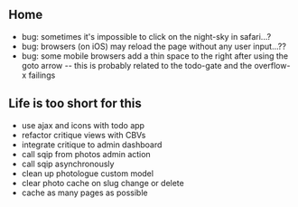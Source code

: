 ## Home

- bug: sometimes it's impossible to click on the night-sky in safari...?
- bug: browsers (on iOS) may reload the page without any user input...??
- bug: some mobile browsers add a thin space to the right after using the goto arrow
-- this is probably related to the todo-gate and the overflow-x failings


## Life is too short for this

- use ajax and icons with todo app
- refactor critique views with CBVs
- integrate critique to admin dashboard
- call sqip from photos admin action
- call sqip asynchronously
- clean up photologue custom model
- clear photo cache on slug change or delete
- cache as many pages as possible
